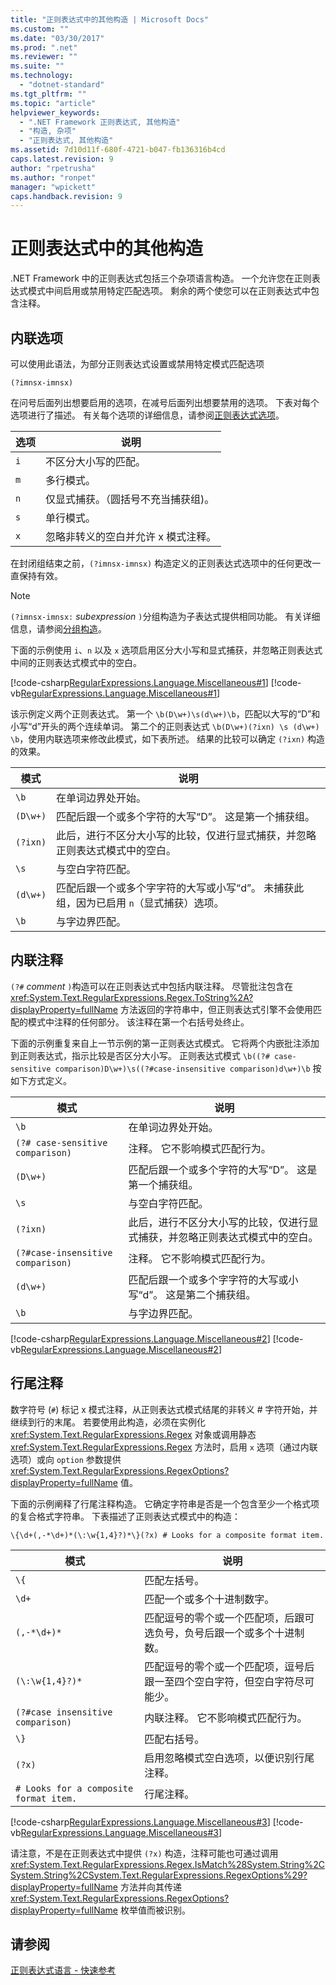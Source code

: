 ```yaml
---
title: "正则表达式中的其他构造 | Microsoft Docs"
ms.custom: ""
ms.date: "03/30/2017"
ms.prod: ".net"
ms.reviewer: ""
ms.suite: ""
ms.technology: 
  - "dotnet-standard"
ms.tgt_pltfrm: ""
ms.topic: "article"
helpviewer_keywords: 
  - ".NET Framework 正则表达式, 其他构造"
  - "构造, 杂项"
  - "正则表达式, 其他构造"
ms.assetid: 7d10d11f-680f-4721-b047-fb136316b4cd
caps.latest.revision: 9
author: "rpetrusha"
ms.author: "ronpet"
manager: "wpickett"
caps.handback.revision: 9
---
```

# 正则表达式中的其他构造
.NET Framework 中的正则表达式包括三个杂项语言构造。  一个允许您在正则表达式模式中间启用或禁用特定匹配选项。  剩余的两个使您可以在正则表达式中包含注释。  
  
## 内联选项  
 可以使用此语法，为部分正则表达式设置或禁用特定模式匹配选项  
  
```  
(?imnsx-imnsx)  
```  
  
 在问号后面列出想要启用的选项，在减号后面列出想要禁用的选项。  下表对每个选项进行了描述。  有关每个选项的详细信息，请参阅[正则表达式选项](../../../docs/standard/base-types/regular-expression-options.md)。  
  
|选项|说明|  
|--------|--------|  
|`i`|不区分大小写的匹配。|  
|`m`|多行模式。|  
|`n`|仅显式捕获。（圆括号不充当捕获组\)。|  
|`s`|单行模式。|  
|`x`|忽略非转义的空白并允许 x 模式注释。|  
  
 在封闭组结束之前，`(?imnsx-imnsx)` 构造定义的正则表达式选项中的任何更改一直保持有效。  
  
> [!NOTE]
>  `(?imnsx-imnsx:` *subexpression* `)`分组构造为子表达式提供相同功能。  有关详细信息，请参阅[分组构造](../../../docs/standard/base-types/grouping-constructs-in-regular-expressions.md)。  
  
 下面的示例使用 `i`、`n` 以及 `x` 选项启用区分大小写和显式捕获，并忽略正则表达式中间的正则表达式模式中的空白。  
  
 [!code-csharp[RegularExpressions.Language.Miscellaneous#1](../../../samples/snippets/csharp/VS_Snippets_CLR/regularexpressions.language.miscellaneous/cs/miscellaneous1.cs#1)]
 [!code-vb[RegularExpressions.Language.Miscellaneous#1](../../../samples/snippets/visualbasic/VS_Snippets_CLR/regularexpressions.language.miscellaneous/vb/miscellaneous1.vb#1)]  
  
 该示例定义两个正则表达式。  第一个 `\b(D\w+)\s(d\w+)\b`，匹配以大写的“D”和小写“d”开头的两个连续单词。  第二个的正则表达式 `\b(D\w+)(?ixn) \s (d\w+) \b`，使用内联选项来修改此模式，如下表所述。  结果的比较可以确定 `(?ixn)` 构造的效果。  
  
|模式|说明|  
|--------|--------|  
|`\b`|在单词边界处开始。|  
|`(D\w+)`|匹配后跟一个或多个字符的大写“D”。  这是第一个捕获组。|  
|`(?ixn)`|此后，进行不区分大小写的比较，仅进行显式捕获，并忽略正则表达式模式中的空白。|  
|`\s`|与空白字符匹配。|  
|`(d\w+)`|匹配后跟一个或多个字字符的大写或小写“d”。  未捕获此组，因为已启用 `n`（显式捕获）选项。|  
|`\b`|与字边界匹配。|  
  
## 内联注释  
 `(?#`  *comment* `)`构造可以在正则表达式中包括内联注释。  尽管批注包含在 <xref:System.Text.RegularExpressions.Regex.ToString%2A?displayProperty=fullName> 方法返回的字符串中，但正则表达式引擎不会使用匹配的模式中注释的任何部分。  该注释在第一个右括号处终止。  
  
 下面的示例重复来自上一节示例的第一正则表达式模式。  它将两个内嵌批注添加到正则表达式，指示比较是否区分大小写。  正则表达式模式 `\b((?# case-sensitive comparison)D\w+)\s((?#case-insensitive comparison)d\w+)\b` 按如下方式定义。  
  
|模式|说明|  
|--------|--------|  
|`\b`|在单词边界处开始。|  
|`(?# case-sensitive comparison)`|注释。  它不影响模式匹配行为。|  
|`(D\w+)`|匹配后跟一个或多个字符的大写“D”。  这是第一个捕获组。|  
|`\s`|与空白字符匹配。|  
|`(?ixn)`|此后，进行不区分大小写的比较，仅进行显式捕获，并忽略正则表达式模式中的空白。|  
|`(?#case-insensitive comparison)`|注释。  它不影响模式匹配行为。|  
|`(d\w+)`|匹配后跟一个或多个字字符的大写或小写“d”。  这是第二个捕获组。|  
|`\b`|与字边界匹配。|  
  
 [!code-csharp[RegularExpressions.Language.Miscellaneous#2](../../../samples/snippets/csharp/VS_Snippets_CLR/regularexpressions.language.miscellaneous/cs/miscellaneous2.cs#2)]
 [!code-vb[RegularExpressions.Language.Miscellaneous#2](../../../samples/snippets/visualbasic/VS_Snippets_CLR/regularexpressions.language.miscellaneous/vb/miscellaneous2.vb#2)]  
  
## 行尾注释  
 数字符号 \(`#`\) 标记 x 模式注释，从正则表达式模式结尾的非转义 \# 字符开始，并继续到行的末尾。  若要使用此构造，必须在实例化 <xref:System.Text.RegularExpressions.Regex> 对象或调用静态 <xref:System.Text.RegularExpressions.Regex> 方法时，启用 `x` 选项（通过内联选项）或向 `option` 参数提供 <xref:System.Text.RegularExpressions.RegexOptions?displayProperty=fullName> 值。  
  
 下面的示例阐释了行尾注释构造。  它确定字符串是否是一个包含至少一个格式项的复合格式字符串。  下表描述了正则表达式模式中的构造：  
  
 `\{\d+(,-*\d+)*(\:\w{1,4}?)*\}(?x) # Looks for a composite format item.`  
  
|模式|说明|  
|--------|--------|  
|`\{`|匹配左括号。|  
|`\d+`|匹配一个或多个十进制数字。|  
|`(,-*\d+)*`|匹配逗号的零个或一个匹配项，后跟可选负号，负号后跟一个或多个十进制数。|  
|`(\:\w{1,4}?)*`|匹配逗号的零个或一个匹配项，逗号后跟一至四个空白字符，但空白字符尽可能少。|  
|`(?#case insensitive comparison)`|内联注释。  它不影响模式匹配行为。|  
|`\}`|匹配右括号。|  
|`(?x)`|启用忽略模式空白选项，以便识别行尾注释。|  
|`# Looks for a composite format item.`|行尾注释。|  
  
 [!code-csharp[RegularExpressions.Language.Miscellaneous#3](../../../samples/snippets/csharp/VS_Snippets_CLR/regularexpressions.language.miscellaneous/cs/miscellaneous3.cs#3)]
 [!code-vb[RegularExpressions.Language.Miscellaneous#3](../../../samples/snippets/visualbasic/VS_Snippets_CLR/regularexpressions.language.miscellaneous/vb/miscellaneous3.vb#3)]  
  
 请注意，不是在正则表达式中提供 `(?x)` 构造，注释可能也可通过调用 <xref:System.Text.RegularExpressions.Regex.IsMatch%28System.String%2CSystem.String%2CSystem.Text.RegularExpressions.RegexOptions%29?displayProperty=fullName> 方法并向其传递 <xref:System.Text.RegularExpressions.RegexOptions?displayProperty=fullName> 枚举值而被识别。  
  
## 请参阅  
 [正则表达式语言 \- 快速参考](../../../docs/standard/base-types/regular-expression-language-quick-reference.md)